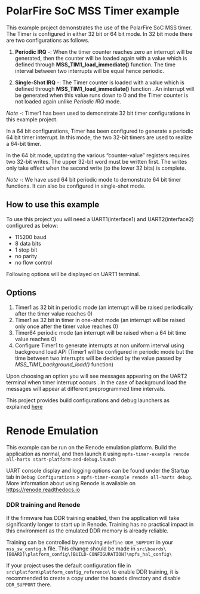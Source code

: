 # PolarFire SoC MSS Timer example

This example project demonstrates the use of the PolarFire SoC MSS timer.
The Timer is configured in either 32 bit or 64 bit mode. In 32 bit mode there are 
two configurations as follows.

1. **Periodic IRQ** -: When the timer counter reaches zero an interrupt will be generated, then 
the counter will be loaded again with a value which is defined through **MSS_TIM1_load_immediate()** function. 
The time interval between two interrupts will be equal hence periodic. 


2. **Single-Shot IRQ** -: The Timer counter is loaded with a value which is defined through **MSS_TIM1_load_immediate()**
function . An interrupt will be generated when this value runs down to 0 and the Timer counter is not loaded again unlike
*Periodic IRQ* mode.

*Note* -: Timer1 has been used to demonstrate 32 bit timer configurations in this example project. 

In a 64 bit configurations, Timer has been configured to generate a periodic 64 bit timer interrupt. 
In this mode, the two 32-bit timers are used to realize a 64-bit timer. 

In the 64 bit mode, updating the various “counter-value” registers requires two 32-bit 
writes. The upper 32-bit word must be written first. The writes only take effect when 
the second write (to the lower 32 bits) is complete.

*Note* -: We have used 64 bit periodic mode to demonstrate 64 bit timer functions. It can also be configured in single-shot mode. 

## How to use this example

To use this project you will need a UART1(interface1) and UART2(interface2) configured as below:

- 115200 baud
- 8 data bits
- 1 stop bit
- no parity
- no flow control

Following options will be displayed on UART1 terminal. 

## Options

1. Timer1 as 32 bit in periodic mode (an interrupt will be raised periodically after the timer value reaches 0)
2. Timer1 as 32 bit in timer in one-shot mode (an interrupt will be raised only once after the timer value reaches 0)
3. Timer64 periodic mode (an interrupt will be raised when a 64 bit time value reaches 0)
4. Configure Timer1 to generate interrupts at non uniform interval using background load API (Timer1 will be configured in periodic mode but the time between two interrupts will be decided by the value passed by *MSS_TIM1_background_load()* function) 


Upon choosing an option you will see messages appearing on the UART2 terminal when timer interrupt occurs .
In the case of background load the messages will appear at different preprogrammed time intervals.  

This project provides build configurations and debug launchers as explained [here](https://mi-v-ecosystem.github.io/redirects/repo-polarfire-soc-bare-metal-examples)

# Renode Emulation
This example can be run on the Renode emulation platform. Build the application as normal, and then launch it using `mpfs-timer-example renode all-harts start-platform-and-debug.launch`

UART console display and logging options can be found under the Startup tab in `Debug Configurations` > `mpfs-timer-example renode all-harts debug`. More information about using Renode is available on https://renode.readthedocs.io

### DDR training and Renode
If the firmware has DDR training enabled, then the application will take significantly longer to start up in Renode. Training has no practical impact in this environment as the emulated DDR memory is already reliable.

Training can be controlled by removing `#define DDR_SUPPORT` in your `mss_sw_config.h` file. This change should be made in `src\boards\[BOARD]\platform_config\[BUILD-CONFIGURATION]\mpfs_hal_config\`

If your project uses the default configuration file in `src\platform\platform_config_reference\` to enable DDR training, it is recommended to create a copy under the boards directory and disable `DDR_SUPPORT` there.
